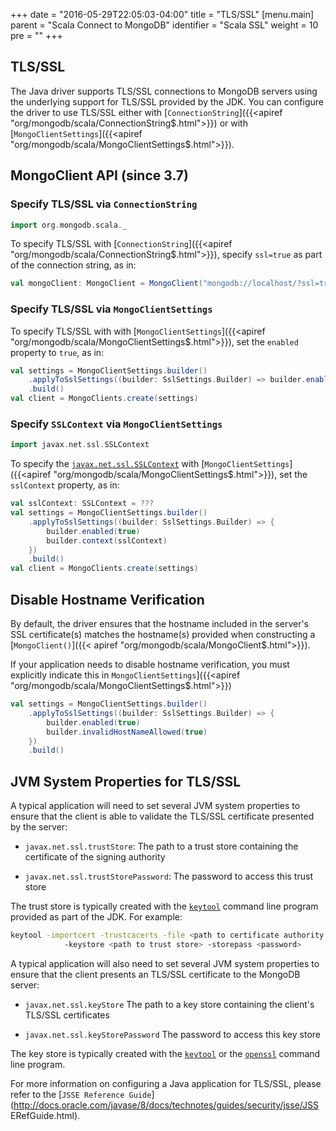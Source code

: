 +++
date = "2016-05-29T22:05:03-04:00"
title = "TLS/SSL"
[menu.main]
  parent = "Scala Connect to MongoDB"
  identifier = "Scala SSL"
  weight = 10
  pre = "<i class='fa'></i>"
+++

## TLS/SSL

The Java driver supports TLS/SSL connections to MongoDB servers using
the underlying support for TLS/SSL provided by the JDK. 
You can configure the driver to use TLS/SSL either with [`ConnectionString`]({{<apiref "org/mongodb/scala/ConnectionString$.html">}}) or with
[`MongoClientSettings`]({{<apiref "org/mongodb/scala/MongoClientSettings$.html">}}).

## MongoClient API (since 3.7)

### Specify TLS/SSL via `ConnectionString`

```scala
import org.mongodb.scala._
```

To specify TLS/SSL with [`ConnectionString`]({{<apiref "org/mongodb/scala/ConnectionString$.html">}}), specify `ssl=true` as part of the connection
string, as in:

```scala
val mongoClient: MongoClient = MongoClient("mongodb://localhost/?ssl=true")
```

### Specify TLS/SSL via `MongoClientSettings`

To specify TLS/SSL with with [`MongoClientSettings`]({{<apiref "org/mongodb/scala/MongoClientSettings$.html">}}), set the `enabled` property to 
`true`, as in:

```scala
val settings = MongoClientSettings.builder()
    .applyToSslSettings((builder: SslSettings.Builder) => builder.enabled(true))
    .build()
val client = MongoClients.create(settings)
```

### Specify `SSLContext` via `MongoClientSettings`

```scala
import javax.net.ssl.SSLContext
```

To specify the [`javax.net.ssl.SSLContext`](https://docs.oracle.com/javase/8/docs/api/javax/net/ssl/SSLContext.html) with 
[`MongoClientSettings`]({{<apiref "org/mongodb/scala/MongoClientSettings$.html">}}), set the `sslContext` property, as in:

```scala
val sslContext: SSLContext = ???
val settings = MongoClientSettings.builder()
    .applyToSslSettings((builder: SslSettings.Builder) => {
        builder.enabled(true)
        builder.context(sslContext)
    })
    .build()
val client = MongoClients.create(settings)
```

## Disable Hostname Verification

By default, the driver ensures that the hostname included in the
server's SSL certificate(s) matches the hostname(s) provided when
constructing a [`MongoClient()`]({{< apiref "org/mongodb/scala/MongoClient$.html">}}).

If your application needs to disable hostname verification, you must explicitly indicate
this in `MongoClientSettings`]({{<apiref "org/mongodb/scala/MongoClientSettings$.html">}}) 

```scala
val settings = MongoClientSettings.builder()
    .applyToSslSettings((builder: SslSettings.Builder) => {
        builder.enabled(true)
        builder.invalidHostNameAllowed(true)
    })
    .build()
```

## JVM System Properties for TLS/SSL

A typical application will need to set several JVM system properties to
ensure that the client is able to validate the TLS/SSL certificate
presented by the server:

-  `javax.net.ssl.trustStore`:
      The path to a trust store containing the certificate of the
      signing authority

-  `javax.net.ssl.trustStorePassword`:
      The password to access this trust store

The trust store is typically created with the
[`keytool`](http://docs.oracle.com/javase/8/docs/technotes/tools/unix/keytool.html)
command line program provided as part of the JDK. For example:

```bash
keytool -importcert -trustcacerts -file <path to certificate authority file>
            -keystore <path to trust store> -storepass <password>
```
A typical application will also need to set several JVM system
properties to ensure that the client presents an TLS/SSL certificate to the
MongoDB server:

- `javax.net.ssl.keyStore`
      The path to a key store containing the client's TLS/SSL certificates

- `javax.net.ssl.keyStorePassword`
      The password to access this key store

The key store is typically created with the
[`keytool`](http://docs.oracle.com/javase/8/docs/technotes/tools/unix/keytool.html)
or the [`openssl`](https://www.openssl.org/docs/apps/openssl.html)
command line program.

For more information on configuring a Java application for TLS/SSL, please
refer to the [`JSSE Reference Guide`](http://docs.oracle.com/javase/8/docs/technotes/guides/security/jsse/JSS
ERefGuide.html).
